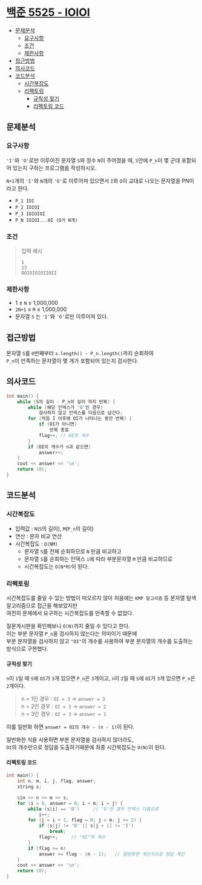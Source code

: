 # [백준 5525 - IOIOI](https://www.acmicpc.net/problem/26043)

- [문제분석](#문제분석)
    * [요구사항](#요구사항)
    * [조건](#조건)
    * [제한사항](#제한사항)
- [접근방법](#접근방법)
- [의사코드](#의사코드)
- [코드분석](#코드분석)
    * [시간복잡도](#시간복잡도)
    * [리펙토링](#리펙토링)
      * [규칙성 찾기](#규칙성-찾기)
      * [리펙토링 코드](#리펙토링-코드)


## 문제분석

### 요구사항

`'I'`와 `'O'`로만 이루어진 문자열 `S`와 정수 `N`이 주어졌을 때,
`S`안에 `P_n`이 몇 군데 포함되어 있는지 구하는 프로그램을 작성하시오.


`N+1`개의 `'I'`와 `N`개의 `'O'`로 이루어져 있으면서
`I`와 `O`이 교대로 나오는 문자열을 PN이라고 한다.
* `P_1 IOI`
* `P_2 IOIOI`
* `P_3 IOIOIOI`
* `P_N IOIOI...OI (O가 N개)`

### 조건

> 입력 예시
> ```shell
> 1
> 13
> OOIOIOIOIIOII
> ```

### 제한사항

* 1 ≤ `N` ≤ 1,000,000
* `2N+1` ≤ `M` ≤ 1,000,000
* 문자열 `S` 는 `'I'`와 `'O'`로만 이루어져 있다.

## 접근방법

문자열 `S`를 `0`번째부터 `s.length() - P_n.length()`까지 순회하여  
`P_n`이 만족하는 문자열이 몇 개가 포함되어 있는지 검사한다.

## 의사코드
```C++
int main() {
	while (S의 길이 - P_n의 길이 까지 반복) {
		while (해당 인덱스가 'O'인 경우)
			검사하지 않고 인덱스를 다음으로 넘긴다;
		for (처음 I 이후에 OI가 나타나는 동안 반복) {
			if (OI가 아니면)
				반복 종료
			flag++; // OI의 개수
		}
		if (OI의 개수가 n과 같으면)
			answer++;
	}
	cout << answer << '\n';
	return (0);
}
```

## 코드분석

### 시간복잡도

* 입력값 : `N`(`S`의 길이), `M`(`P_n`의 길이)
* 연산 : 문자 비교 연산
* 시간복잡도 : `O(NM)`
  * 문자열 `S`를 전체 순회하므로 `N` 만큼 비교하고
  * 문자열 `S`를 순회하는 인덱스 `i`에 따라 부분문자열 `M` 만큼 비교하므로
  * 시간복잡도는 `O(N*M)`이 된다.

### 리펙토링

시간복잡도를 줄일 수 있는 방법이 떠오르지 않아 처음에는 `KMP 알고리즘` 등 문자열 탐색 알고리즘으로 접근을 해보았지만  
여전히 문제에서 요구하는 시간복잡도를 만족할 수 없었다.

질문게시판을 확인해보니 `O(N)`까지 줄일 수 있다고 한다.  
이는 부분 문자열 `P_n`을 검사하지 않는다는 의미이기 때문에  
부분 문자열을 검사하지 않고 `"OI"`의 개수를 사용하여
부분 문자열의 개수를 도출하는 방식으로 구현했다.

#### 규칙성 찾기

`n`이 `1`일 때 `S`에 `OI`가 `3`개 있으면 `P_n`은 `3`개이고,
`n`이 `2`일 때 `S`에 `OI`가 `3`개 있으면 `P_n`은 `2`개이다.
> n = 1인 경우 : `OI = 3` → `answer = 3`  
> n = 2인 경우 : `OI = 3` → `answer = 2`  
> n = 3인 경우 : `OI = 3` → `answer = 1`  

이를 일반화 하면 `answer = OI의 개수 - (n - 1)`이 된다.

일반화한 식을 사용하면 부분 문자열을 검사하지 않더라도,  
`OI`의 개수만으로 정답을 도출하기때문에 최종 시간복잡도는 `O(N)`이 된다.

#### 리펙토링 코드

```c
int main() {
	int n, m, i, j, flag, answer;
	string s;

	cin >> n >> m >> s;
	for (i = 0, answer = 0; i < m; i = j) {
		while (s[i] == 'O')     // 'O'인 경우 인덱스 다음으로
			i++;
		for (j = i + 1, flag = 0; j < m; j += 2) {
			if (s[j] != 'O' || s[j + 1] != 'I')
				break;
			flag++;     // "OI"의 개수
		}
		if (flag >= n)
			answer += flag - (n - 1);   // 일반화한 계산식으로 정답 계산
	}
	cout << answer << '\n';
	return (0);
}
```

